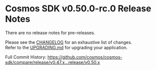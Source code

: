 # Cosmos SDK v0.50.0-rc.0 Release Notes

There are no release notes for pre-releases.

Please see the [CHANGELOG](https://github.com/cosmos/cosmos-sdk/blob/release/v0.50.x/CHANGELOG.md) for an exhaustive list of changes.  
Refer to the [UPGRADING.md](https://github.com/cosmos/cosmos-sdk/blob/release/v0.50.x/UPGRADING.md) for upgrading your application.

Full Commit History: https://github.com/cosmos/cosmos-sdk/compare/release/v0.47.x...release/v0.50.x
